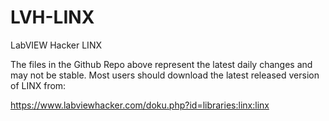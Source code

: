 LVH-LINX
========

LabVIEW Hacker LINX

The files in the Github Repo above represent the latest daily changes and may not be stable.  Most users should download the latest released version of LINX from: 

https://www.labviewhacker.com/doku.php?id=libraries:linx:linx
